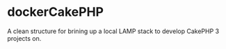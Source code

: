 # dockerCakePHP
A clean structure for brining up a local LAMP stack to develop CakePHP 3 projects on.
